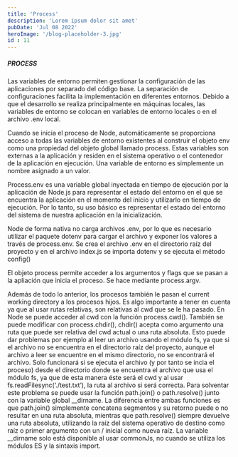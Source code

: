 ```yaml
---
title: 'Process'
description: 'Lorem ipsum dolor sit amet'
pubDate: 'Jul 08 2022'
heroImage: '/blog-placeholder-3.jpg'
id : 11
---
```



##### PROCESS
Las variables de entorno permiten gestionar la configuración de las aplicaciones por separado del código base. La separación de configuraciones facilita la implementación en diferentes entornos. Debido a que el desarrollo se realiza principalmente en máquinas locales, las variables de entorno se colocan en variables de entorno locales o en el archivo .env local.

Cuando se inicia el proceso de Node, automáticamente se proporciona acceso a todas las variables de entorno existentes al construir el objeto env como una propiedad del objeto global llamado process. Estas variables son externas a la aplicación y residen en el sistema operativo o el contenedor de la aplicación en ejecución. Una variable de entorno es simplemente un nombre asignado a un valor.

Process.env es una variable global inyectada en tiempo de ejecución por la aplicación de Node.js para representar el estado del entorno en el que se encuentra la aplicación en el momento del inicio y utilizarlo en tiempo de ejecución. Por lo tanto, su uso básico es representar el estado del entorno del sistema de nuestra aplicación en la inicialización.

Node de forma nativa no carga archivos .env, por lo que es necesario utilizar el paquete dotenv para cargar el archivo y exponer los valores a través de process.env. Se crea el archivo .env en el directorio raíz del proyecto y en el archivo index.js se importa dotenv y se ejecuta el método config()

El objeto process permite acceder a los argumentos y flags que se pasan a la apliación que inicia el proceso. Se hace mediante process.argv. 

Además de todo lo anterior, los procesos también le pasan el current working directory a los procesos hijos. Es algo importante a tener en cuenta ya que al usar rutas relativas, son relativas al cwd que se le ha pasado. En Node se puede acceder al cwd con la función process.cwd(). También se puede modificar con process.chdir(), chdir() acepta como argumento una ruta que puede ser relativa del cwd actual o una ruta absoluta. Esto puede dar problemas por ejemplo al leer un archivo usando el módulo fs, ya que si el archivo no se encuentra en el directorio raíz del proyecto, aunque el archivo a leer se encuentre en el mismo directorio, no se encontrará el archivo. Solo funcionará si se ejecuta el archivo (y por tanto se incia el proceso) desde el directorio donde se encuentra el archivo que usa el módulo fs, ya que de esta manera éste será el cwd y al usar fs.readFilesync(‘./test.txt’), la ruta al archivo si será correcta. Para solventar este problema se puede usar la función path.join() o path.resolve() junto con la variable global __dirname. La diferencia entre ambas funciones es que path.join() simplemente concatena segmentos y su retorno puede o no resultar en una ruta absoluta, mientras que path.resolve() siempre devuelve una ruta absoluta, utilizando la raíz del sistema operativo de destino como raíz o primer argumento con un / inicial como nueva raíz. La variable __dirname solo está disponible al usar commonJs, no cuando se utiliza los módulos ES y la sintaxis import.